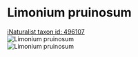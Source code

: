 
Limonium pruinosum
==================
  
[iNaturalist taxon id: 496107](https://www.inaturalist.org/taxa/496107)  
![Limonium pruinosum](https://inaturalist-open-data.s3.amazonaws.com/photos/6818090/medium.jpg)  
![Limonium pruinosum](https://inaturalist-open-data.s3.amazonaws.com/photos/6818092/medium.jpg)
